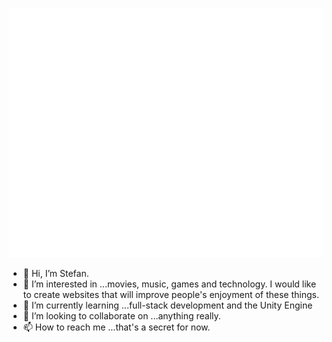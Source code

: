 
<!-- If you're using "main" as default branch -->
![Metrics](https://github.com/bluebot08/bluebot08/blob/main/github-metrics.svg)

- 👋 Hi, I’m Stefan.
 - 👀 I’m interested in ...movies, music, games and technology. I would like to create websites that will improve people's enjoyment of these things. 
 - 🌱 I’m currently learning ...full-stack development and the Unity Engine
 - 💞️ I’m looking to collaborate on ...anything really.
 - 📫 How to reach me ...that's a secret for now.
